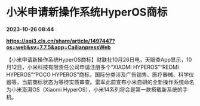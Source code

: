# 小米申请新操作系统HyperOS商标

**2023-10-26 08:44**

**https://api3.cls.cn/share/article/1497447?os=web&sv=7.7.5&app=CailianpressWeb**

【小米申请新操作系统HyperOS商标】财联社10月26日电，天眼查App显示，10月12日，小米科技有限责任公司申请注册多个“XIAOMI HYPEROS”“REDMI HYPEROS”“POCO HYPEROS”商标，国际分类涉及广告销售、医疗器械、科学仪器等，当前商标状态为等待实质审查。雷军此前宣布小米自研的全新操作系统命名为小米澎湃OS（Xiaomi HyperOS），小米14系列将会是第一款搭载新系统的手机。